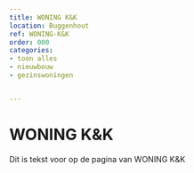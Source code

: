 ```yaml
---
title: WONING K&K
location: Buggenhout
ref: WONING-K&K
order: 000
categories:
- toon alles
- nieuwbouw
- gezinswoningen


---
```

# WONING K&K

Dit is tekst voor op de pagina van WONING K&K